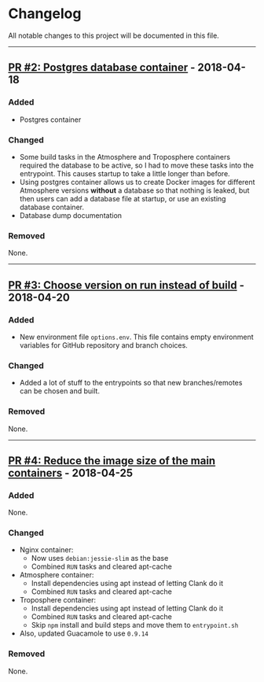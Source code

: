 # Changelog
All notable changes to this project will be documented in this file.

---
## [PR #2: Postgres database container](https://github.com/cyverse/atmosphere-docker/pull/2) - 2018-04-18
### Added
- Postgres container

### Changed
- Some build tasks in the Atmosphere and Troposphere containers required the database to be active, so I had to move these tasks into the entrypoint. This causes startup to take a little longer than before.
- Using postgres container allows us to create Docker images for different Atmosphere versions **without** a database so that nothing is leaked, but then users can add a database file at startup, or use an existing database container.
- Database dump documentation

### Removed
None.


---
## [PR #3: Choose version on run instead of build](https://github.com/cyverse/atmosphere-docker/pull/3) - 2018-04-20
### Added
- New environment file `options.env`. This file contains empty environment variables for GitHub repository and branch choices.

### Changed
- Added a lot of stuff to the entrypoints so that new branches/remotes can be chosen and built.

### Removed
None.


---
## [PR #4: Reduce the image size of the main containers](https://github.com/cyverse/atmosphere-docker/pull/4) - 2018-04-25
### Added
None.

### Changed
- Nginx container:
  - Now uses `debian:jessie-slim` as the base
  - Combined `RUN` tasks and cleared apt-cache
- Atmosphere container:
  - Install dependencies using apt instead of letting Clank do it
  - Combined `RUN` tasks and cleared apt-cache
- Troposphere container:
  - Install dependencies using apt instead of letting Clank do it
  - Combined `RUN` tasks and cleared apt-cache
  - Skip `npm` install and build steps and move them to `entrypoint.sh`
- Also, updated Guacamole to use `0.9.14`

### Removed
None.
